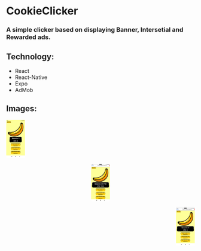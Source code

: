 # CookieClicker

### A simple clicker based on displaying Banner, Intersetial and Rewarded ads.

## Technology:
* React
* React-Native
* Expo
* AdMob

## Images:

<p align="left">
  <img src="images/Screen1.jpg" width="10%" title="Result">
</p>

<p align="center">
  <img src="images/Screen2.jpg" width="10%" title="Result">
</p>

<p align="right">
  <img src="images/Screen3.jpg" width="10%" title="Result">
</p>
